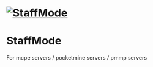 # [![StaffMode](https://i.imgur.com/FaxbsCT.png)]()
# StaffMode
For mcpe servers / pocketmine servers / pmmp servers
